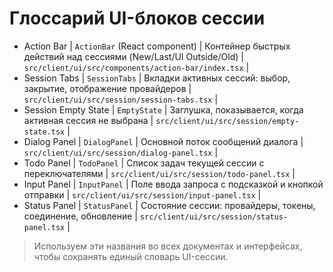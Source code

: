 # Глоссарий UI-блоков сессии

- Action Bar | `ActionBar` (React component) | Контейнер быстрых действий над сессиями (New/Last/UI Outside/Old) | `src/client/ui/src/components/action-bar/index.tsx` |
- Session Tabs | `SessionTabs` | Вкладки активных сессий: выбор, закрытие, отображение провайдеров | `src/client/ui/src/session/session-tabs.tsx` |
- Session Empty State | `EmptyState` | Заглушка, показывается, когда активная сессия не выбрана | `src/client/ui/src/session/empty-state.tsx` |
- Dialog Panel | `DialogPanel` | Основной поток сообщений диалога | `src/client/ui/src/session/dialog-panel.tsx` |
- Todo Panel | `TodoPanel` | Список задач текущей сессии с переключателями | `src/client/ui/src/session/todo-panel.tsx` |
- Input Panel | `InputPanel` | Поле ввода запроса с подсказкой и кнопкой отправки | `src/client/ui/src/session/input-panel.tsx` |
- Status Panel | `StatusPanel` | Состояние сессии: провайдеры, токены, соединение, обновление | `src/client/ui/src/session/status-panel.tsx` |

> Используем эти названия во всех документах и интерфейсах, чтобы сохранять единый словарь UI-сессии.
